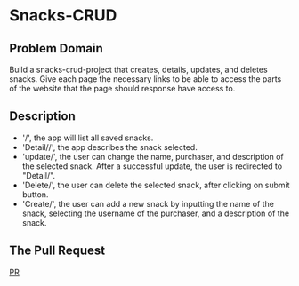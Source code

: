# Snacks-CRUD

## Problem Domain

Build a snacks-crud-project that creates, details, updates, and deletes snacks.
 Give each page the necessary links to be able to access the parts of the website that the page should response have access to.

## Description

- '/', the app will list all saved snacks.
- 'Detail/<id>/', the app describes the snack selected.
- 'update/<id>', the user can change the name, purchaser, and description of the selected snack. After a successful update, the user is redirected to "Detail/<id>".
- 'Delete/<id>', the user can delete the selected snack, after clicking on submit button.
- 'Create/<id>', the user can add a new snack by inputting the name of the snack, selecting the username of the purchaser, and a description of the snack.

## The Pull Request

[PR](https://github.com/alkhatib99/snacks-crud/pull/1)